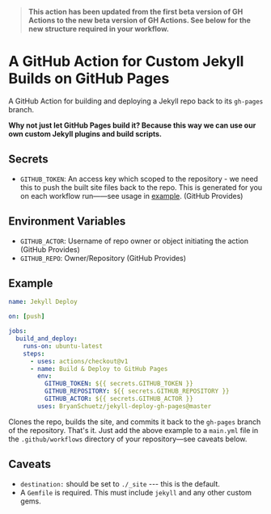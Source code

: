 
> **This action has been updated from the first beta version of GH Actions to the new beta version of GH Actions. See below for the new structure required in your workflow.**

# A GitHub Action for Custom Jekyll Builds on GitHub Pages

A GitHub Action for building and deploying a Jekyll repo back to its `gh-pages` branch. 

**Why not just let GitHub Pages build it? Because this way we can use our own custom Jekyll plugins and build scripts.**

## Secrets
* `GITHUB_TOKEN`: An access key which scoped to the repository - we need this to push the built site files back to the repo. This is generated for you on each workflow run——see usage in [example](#example). (GitHub Provides)
  
## Environment Variables
* `GITHUB_ACTOR`: Username of repo owner or object initiating the action (GitHub Provides)
* `GITHUB_REPO`: Owner/Repository (GitHub Provides)

## Example

```yml
name: Jekyll Deploy

on: [push]

jobs: 
  build_and_deploy:
    runs-on: ubuntu-latest
    steps:
      - uses: actions/checkout@v1
      - name: Build & Deploy to GitHub Pages
        env: 
          GITHUB_TOKEN: ${{ secrets.GITHUB_TOKEN }}
          GITHUB_REPOSITORY: ${{ secrets.GITHUB_REPOSITORY }}
          GITHUB_ACTOR: ${{ secrets.GITHUB_ACTOR }}
        uses: BryanSchuetz/jekyll-deploy-gh-pages@master
```

Clones the repo, builds the site, and commits it back to the `gh-pages` branch of the repository. That's it. Just add the above example to a `main.yml` file in the `.github/workflows` directory of your repository—see caveats below. 

## Caveats

* `destination:` should be set to `./_site` --- this is the default.
* A `Gemfile` is required. This must include `jekyll` and any other custom gems.
